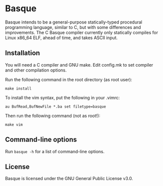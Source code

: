 # Basque
Basque intends to be a general-purpose statically-typed procedural programming language, similar to C, but with some differences and improvements. The C Basque compiler currently only statically compiles for Linux x86\_64 ELF, ahead of time, and takes ASCII input.

## Installation
You will need a C compiler and GNU make. Edit config.mk to set compiler and other compilation options.

Run the following command in the root directory (as root user):
```
make install
```
To install the vim syntax, put the following in your .vimrc:
```
au BufRead,BufNewFile *.ba set filetype=basque
```
Then run the following command (not as root!):
```
make vim
```

## Command-line options
Run `basque -h` for a list of command-line options.

## License
Basque is licensed under the GNU General Public License v3.0.

